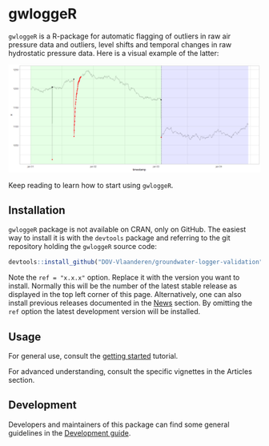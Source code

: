
<!-- README.md is generated from README.Rmd. -->
gwloggeR
========

`gwloggeR` is a R-package for automatic flagging of outliers in raw air pressure data and outliers, level shifts and temporal changes in raw hydrostatic pressure data. Here is a visual example of the latter:

![](man/figures/example-1.png)

Keep reading to learn how to start using `gwloggeR`.

Installation
------------

`gwloggeR` package is not available on CRAN, only on GitHub. The easiest way to install it is with the `devtools` package and referring to the git repository holding the `gwloggeR` source code:

``` r
devtools::install_github("DOV-Vlaanderen/groundwater-logger-validation", subdir = "gwloggeR", ref = "x.x.x")
```

Note the `ref = "x.x.x"` option. Replace it with the version you want to install. Normally this will be the number of the latest stable release as displayed in the top left corner of this page. Alternatively, one can also install previous releases documented in the [News](News.md) section. By omitting the `ref` option the latest development version will be installed.

Usage
-----

For general use, consult the [getting started](https://dov-vlaanderen.github.io/groundwater-logger-validation/gwloggeR/docs/articles/gwloggeR.html) tutorial.

For advanced understanding, consult the specific vignettes in the Articles section.

Development
-----------

Developers and maintainers of this package can find some general guidelines in the [Development guide](https://dov-vlaanderen.github.io/groundwater-logger-validation/gwloggeR/docs/articles/Development.html).
